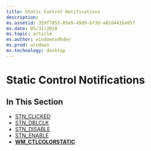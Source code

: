 ```yaml
---
title: Static Control Notifications
description: .
ms.assetid: 359f7855-85e9-49d9-b73d-a82d441ba957
ms.date: 05/31/2018
ms.topic: article
ms.author: windowssdkdev
ms.prod: windows
ms.technology: desktop
---
```


# Static Control Notifications

## In This Section

-   [STN\_CLICKED](stn-clicked.md)
-   [STN\_DBLCLK](stn-dblclk.md)
-   [STN\_DISABLE](stn-disable.md)
-   [STN\_ENABLE](stn-enable.md)
-   [**WM\_CTLCOLORSTATIC**](wm-ctlcolorstatic.md)

 

 




